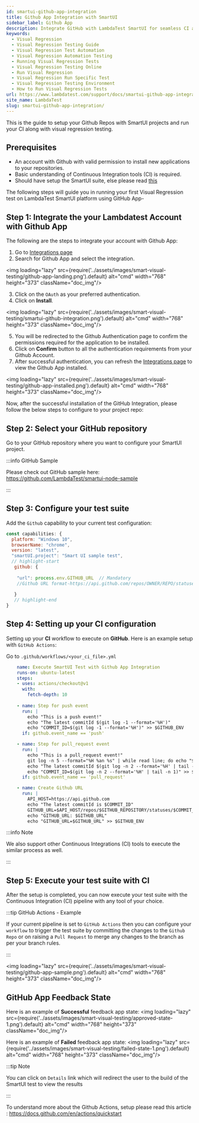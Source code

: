 ```yaml
---
id: smartui-github-app-integration
title: Github App Integration with SmartUI
sidebar_label: Github App
description: Integrate GitHub with LambdaTest SmartUI for seamless CI and visual regression testing. Follow our guide to set up, configure, and run your first test suite.
keywords:
  - Visual Regression
  - Visual Regression Testing Guide
  - Visual Regression Test Automation
  - Visual Regression Automation Testing
  - Running Visual Regression Tests
  - Visual Regression Testing Online
  - Run Visual Regression
  - Visual Regression Run Specific Test
  - Visual Regression Testing Environment
  - How to Run Visual Regression Tests
url: https://www.lambdatest.com/support/docs/smartui-github-app-integration/
site_name: LambdaTest
slug: smartui-github-app-integration/
---
```


<script type="application/ld+json"
      dangerouslySetInnerHTML={{ __html: JSON.stringify({
       "@context": "https://schema.org",
        "@type": "BreadcrumbList",
        "itemListElement": [{
          "@type": "ListItem",
          "position": 1,
          "name": "Home",
          "item": "https://www.lambdatest.com"
        },{
          "@type": "ListItem",
          "position": 2,
          "name": "Support",
          "item": "https://www.lambdatest.com/support/docs/"
        },{
          "@type": "ListItem",
          "position": 3,
          "name": "WebDriverIO With Appium",
          "item": "https://www.lambdatest.com/support/docs/smartui-upload-api-v2/"
        }]
      })
    }}
></script>

This is the guide to setup your Github Repos with SmartUI projects and run your CI along with visual regression testing.

## Prerequisites

- An account with Github with valid permission to install new applications to your repositories.
- Basic understanding of Continuous Integration tools (CI) is required.
- Should have setup the SmartUI suite, else please read [this](/docs/selenium-visual-regression/)

The following steps will guide you in running your first Visual Regression test on LambdaTest SmartUI platform using GitHub App-

## Step 1: Integrate the your Lambdatest Account with Github App

The following are the steps to integrate your account with Github App:

1. Go to [Integrations page](https://integrations.lambdatest.com/)
2. Search for Github App and select the integration.

<img loading="lazy" src={require('../assets/images/smart-visual-testing/github-app-landing.png').default} alt="cmd" width="768" height="373" className="doc_img"/>

3. Click on the `OAuth` as your preferred authentication.
4. Click on **Install**.

<img loading="lazy" src={require('../assets/images/smart-visual-testing/smartui-github-integration.png').default} alt="cmd" width="768" height="373" className="doc_img"/>

5. You will be redirected to the Github Authentication page to confirm the permissions required for the application to be installed.
6. Click on **Confirm** button to all the authentication requirements from your Github Account.
7. After successful authentication, you can refresh the [Integrations page](https://integrations.lambdatest.com/) to view the Github App installed.

<img loading="lazy" src={require('../assets/images/smart-visual-testing/github-app-installed.png').default} alt="cmd" width="768" height="373" className="doc_img"/>

Now, after the successful installation of the GitHub Integration, please follow the below steps to configure to your project repo:

## Step 2: Select your GitHub repository 

Go to your GitHub repository where you want to configure your SmartUI project. 

:::info GitHub Sample

Please check out GitHub sample here: https://github.com/LambdaTest/smartui-node-sample

:::

## Step 3: Configure your test suite

 Add the `Github` capability to your current test configuration:

```js
const capabilities: {
  platform: "Windows 10",
  browserName: "chrome",
  version: "latest",
  "smartUI.project": "Smart UI sample test",
  // highlight-start
   github: {
    
    "url": process.env.GITHUB_URL  // Mandatory
    //Github URL format-https://api.github.com/repos/OWNER/REPO/statuses/commitId
    
   }
   // highlight-end
}
```

## Step 4: Setting up your CI configuration

Setting up your **CI** workflow to execute on **GitHub**. Here is an example setup with `GitHub Actions`: 

Go to `.github/workflows/<your_ci_file>.yml` 

```yaml
    name: Execute SmartUI Test with Github App Integration
    runs-on: ubuntu-latest
    steps:
    - uses: actions/checkout@v1
      with:
        fetch-depth: 10
        
    - name: Step for push event
      run: |
        echo "This is a push event!"
        echo "The latest commitId $(git log -1 --format='%H')"
        echo "COMMIT_ID=$(git log -1 --format='%H')" >> $GITHUB_ENV
      if: github.event_name == 'push'

    - name: Step for pull_request event
      run: |
        echo "This is a pull_request event!"
        git log -n 5 --format="%H %an %s" | while read line; do echo "$line"; done
        echo "The latest commitId $(git log -n 2 --format='%H' | tail -n 1)"
        echo "COMMIT_ID=$(git log -n 2 --format='%H' | tail -n 1)" >> $GITHUB_ENV
      if: github.event_name == 'pull_request'

    - name: Create Github URL
      run: |
        API_HOST=https://api.github.com
        echo "The latest commitId is $COMMIT_ID"
        GITHUB_URL=$API_HOST/repos/$GITHUB_REPOSITORY/statuses/$COMMIT_ID
        echo "GITHUB_URL: $GITHUB_URL"
        echo "GITHUB_URL=$GITHUB_URL" >> $GITHUB_ENV
```

:::info Note

We also support other Continuous Integrations (CI) tools to execute the similar process as well. 

:::

## Step 5: Execute your test suite with CI

After the setup is completed, you can now execute your test suite with the Continuous Integration (CI) pipeline with any tool of your choice. 

:::tip GitHub Actions - Example

If your current pipeline is set to `GitHub Actions` then you can configure your `workflow` to trigger the test suite by committing the changes to the `Github Repo` or on raising a `Pull Request` to merge any changes to the branch as per your branch rules. 

:::

<img loading="lazy" src={require('../assets/images/smart-visual-testing/github-app-sample.png').default} alt="cmd" width="768" height="373" className="doc_img"/>

## GitHub App Feedback State

Here is an example of **Successful** feedback app state: 
<img loading="lazy" src={require('../assets/images/smart-visual-testing/approved-state-1.png').default} alt="cmd" width="768" height="373" className="doc_img"/>

Here is an example of **Failed** feedback app state: 
<img loading="lazy" src={require('../assets/images/smart-visual-testing/failed-state-1.png').default} alt="cmd" width="768" height="373" className="doc_img"/>

:::tip Note
 
You can click on `Details` link which will redirect the user to the build of the SmartUI test to view the results

:::

To understand more about the Github Actions, setup please read this article : https://docs.github.com/en/actions/quickstart




